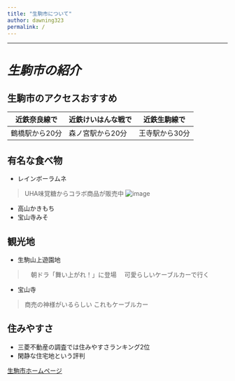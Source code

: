 ```yaml
---
title: "生駒市について"
author: dawning323
permalink: /
---
```







---
# *生駒市の紹介*
## 生駒市のアクセスおすすめ
| 近鉄奈良線で | 近鉄けいはんな戦で  | 近鉄生駒線で |
|-----|-----|-----|
| 鶴橋駅から20分 |  森ノ宮駅から20分  |王寺駅から30分|
## 有名な食べ物
- レインボーラムネ　
> UHA味覚糖からコラボ商品が販売中
![image](https://www.uha-mikakuto.co.jp/catalog/ramune-tablet/img/rt02.jpg?0928)
- 高山かきもち
- 宝山寺みそ

## 観光地
- 生駒山上遊園地
>　朝ドラ「舞い上がれ！」に登場
>　可愛らしいケーブルカーで行く 
- 宝山寺
> 商売の神様がいるらしい
> これもケーブルカー

## 住みやすさ
- 三菱不動産の調査では住みやすさランキング2位
- 閑静な住宅地という評判






[生駒市ホームページ](https://www.city.ikoma.lg.jp/)

